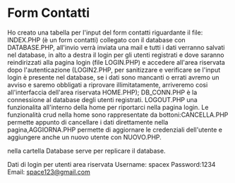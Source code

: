 # Form Contatti
Ho creato una tabella per l'input del form contatti riguardante il file:
INDEX.PHP (è un form contatti) collegato con il database con DATABASE.PHP, all'invio verrà inviata una mail e tutti i dati verranno salvati nel database, in alto a destra il login per gli utenti registrati e dove saranno reindirizzati alla pagina login (file LOGIN.PHP) e
accedere all'area riservata dopo l'autenticazione (LOGIN2.PHP, per sanitizzare e verificare se l'input login è presente nel database, se i dati sono mancanti o errati avremo un avviso e saremo obbligati a riprovare illimitatamente, arriveremo cosi all'interfaccia dell'area riservata HOME.PHP); DB_CONN.PHP è la connessione al database degli utenti registrati.
LOGOUT.PHP una funzionalita all'interno della home per riportarci nella pagina login.
Le funzionalità crud nella home sono rappresentate da bottoni:CANCELLA.PHP permette appunto di cancellare i dati direttamente nella pagina,AGGIORNA.PHP permette di aggiornare le credenziali dell'utente e aggiungere anche un nuovo utente con NUOVO.PHP.

nella cartella Database serve per replicare il database.

Dati di login per utenti area riservata
Username: spacex Password:1234 Email: space123@gmail.com




